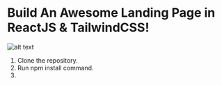 ﻿# Build An Awesome Landing Page in ReactJS & TailwindCSS! 
![alt text](https://github.com/TECHCROWDMY/practice-landing-page/blob/main/cover.jpg?raw=true)


1. Clone the repository.
2. Run npm install command.
3. 





